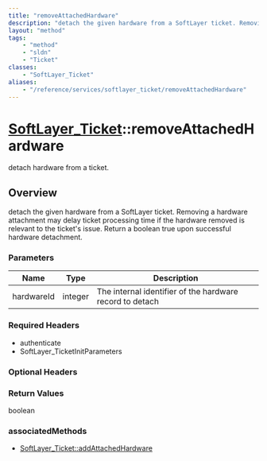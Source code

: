 ```yaml
---
title: "removeAttachedHardware"
description: "detach the given hardware from a SoftLayer ticket. Removing a hardware attachment may delay ticket processing time if th... "
layout: "method"
tags:
    - "method"
    - "sldn"
    - "Ticket"
classes:
    - "SoftLayer_Ticket"
aliases:
    - "/reference/services/softlayer_ticket/removeAttachedHardware"
---
```

# [SoftLayer_Ticket](/reference/services/SoftLayer_Ticket)::removeAttachedHardware

detach hardware from a ticket.


## Overview 
detach the given hardware from a SoftLayer ticket. Removing a hardware attachment may delay ticket processing time if the hardware removed is relevant to the ticket's issue. Return a boolean true upon successful hardware detachment. 

### Parameters 
|Name | Type | Description |
| --- | --- | --- |
|hardwareId| integer| The internal identifier of the hardware record to detach|


### Required Headers
* authenticate
* SoftLayer_TicketInitParameters

### Optional Headers

### Return Values
boolean


### associatedMethods

*  [SoftLayer_Ticket::addAttachedHardware](/reference/services/SoftLayer_Ticket/addAttachedHardware )

